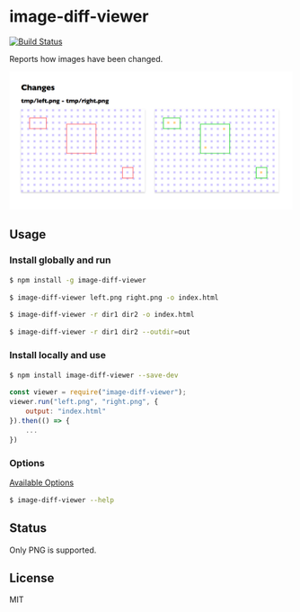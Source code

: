 # image-diff-viewer

[![Build Status](https://travis-ci.org/jinjor/image-diff-viewer.svg)](https://travis-ci.org/jinjor/image-diff-viewer)

Reports how images have been changed.

![](./docs/example.png)

## Usage

### Install globally and run

```bash
$ npm install -g image-diff-viewer
```

```bash
$ image-diff-viewer left.png right.png -o index.html
```

```bash
$ image-diff-viewer -r dir1 dir2 -o index.html
```

```bash
$ image-diff-viewer -r dir1 dir2 --outdir=out
```

### Install locally and use

```bash
$ npm install image-diff-viewer --save-dev
```

```javascript
const viewer = require("image-diff-viewer");
viewer.run("left.png", "right.png", {
    output: "index.html"
}).then(() => {
    ...
})
```

### Options

[Available Options](./src/cli.ts)

```bash
$ image-diff-viewer --help
```

## Status

Only PNG is supported.

## License

MIT
